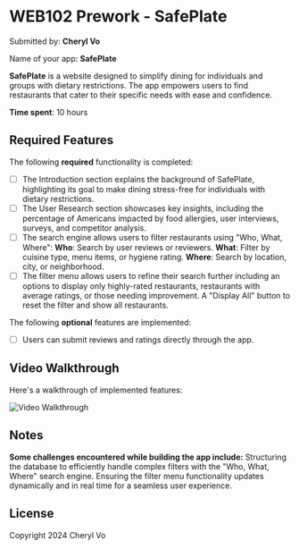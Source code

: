 # WEB102 Prework - SafePlate
Submitted by: **Cheryl Vo**

Name of your app: **SafePlate**

**SafePlate** is a website designed to simplify dining for individuals and groups with dietary restrictions. The app empowers users to find restaurants that cater to their specific needs with ease and confidence.

**Time spent**: 10 hours

## Required Features

The following **required** functionality is completed:

* [ ] The Introduction section explains the background of SafePlate, highlighting its goal to make dining stress-free for individuals with dietary restrictions.
* [ ] The User Research section showcases key insights, including the percentage of Americans impacted by food allergies, user interviews, surveys, and competitor analysis.
* [ ] The search engine allows users to filter restaurants using "Who, What, Where":
**Who**: Search by user reviews or reviewers.
**What**: Filter by cuisine type, menu items, or hygiene rating.
**Where**: Search by location, city, or neighborhood.
* [ ] The filter menu allows users to refine their search further including an options to display only highly-rated restaurants, restaurants with average ratings, or those needing improvement. A "Display All" button to reset the filter and show all restaurants.

The following **optional** features are implemented:

* [ ] Users can submit reviews and ratings directly through the app.

## Video Walkthrough
Here's a walkthrough of implemented features:

<img src='https://imgur.com/a/xoxbYD5' title='Video Walkthrough' width='' alt='Video Walkthrough' />

## Notes

**Some challenges encountered while building the app include:**
Structuring the database to efficiently handle complex filters with the "Who, What, Where" search engine.
Ensuring the filter menu functionality updates dynamically and in real time for a seamless user experience.

## License
Copyright 2024 Cheryl Vo





